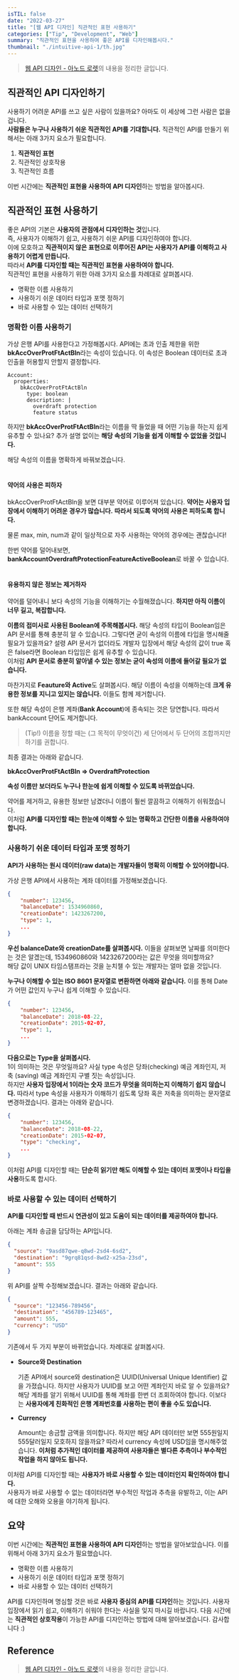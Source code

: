 ```yaml
---
isTIL: false
date: "2022-03-27"
title: "[웹 API 디자인] 직관적인 표현 사용하기"
categories: ["Tip", "Development", "Web"]
summary: "직관적인 표현을 사용하여 좋은 API를 디자인해봅시다."
thumbnail: "./intuitive-api-1/th.jpg"
---
```


> [웹 API 디자인 - 아노드 로렛](http://www.kyobobook.co.kr/product/detailViewKor.laf?mallGb=KOR&ejkGb=KOR&barcode=9788931463224)의 내용을 정리한 글입니다.

## 직관적인 API 디자인하기

사용하기 어려운 API를 쓰고 싶은 사람이 있을까요? 아마도 이 세상에 그런 사람은 없을겁니다.  
**사람들은 누구나 사용하기 쉬운 직관적인 API를 기대합니다.** 직관적인 API를 만들기 위해서는 아래 3가지 요소가 필요합니다.

1. **직관적인 표현**
2. 직관적인 상호작용
3. 직관적인 흐름

이번 시간에는 **직관적인 표현을 사용하여 API 디자인**하는 방법을 알아봅시다.

## 직관적인 표현 사용하기

좋은 API의 기본은 **사용자의 관점에서 디자인하는 것**입니다.  
즉, 사용자가 이해하기 쉽고, 사용하기 쉬운 API를 디자인하여야 합니다.  
이에 모호하고 **직관적이지 않은 표현으로 이루어진 API는 사용자가 API를 이해하고 사용하기 어렵게 만듭니다.**  
따라서 **API를 디자인할 때는 직관적인 표현을 사용하여야 합니다.**  
직관적인 표현을 사용하기 위한 아래 3가지 요소를 차례대로 살펴봅시다.

- 명확한 이름 사용하기
- 사용하기 쉬운 데이터 타입과 포맷 정하기
- 바로 사용할 수 있는 데이터 선택하기

### 명확한 이름 사용하기

가상 은행 API를 사용한다고 가정해봅시다.
API에는 초과 인출 제한을 위한 **bkAccOverProtFtActBln**라는 속성이 있습니다. 이 속성은 Boolean 데이터로 초과 인출을 허용할지 안할지 결정합니다.

```
Account:
  properties:
    bkAccOverProtFtActBln
      type: boolean
      description: |
        overdraft protection
        feature status
```

하지만 **bkAccOverProtFtActBln**라는 이름을 딱 들었을 때 어떤 기능을 하는지 쉽게 유추할 수 있나요? 추가 설명 없이는 **해당 속성의 기능을 쉽게 이해할 수 없었을 것입니다.**

해당 속성의 이름을 명확하게 바꿔보겠습니다.
<br/><br/>

#### **약어의 사용은 피하자**

bkAccOverProtFtActBln을 보면 대부분 약어로 이루어져 있습니다. **약어는 사용자 입장에서 이해하기 어려운 경우가 많습니다.** **따라서 되도록 약어의 사용은 피하도록 합니다.**

물론 max, min, num과 같이 일상적으로 자주 사용하는 약어의 경우에는 괜찮습니다!

한번 약어를 덜어내보면, **bankAccountOverdraftProtectionFeatureActiveBoolean**로 바꿀 수 있습니다.
<br/><br/>

#### **유용하지 않은 정보는 제거하자**

약어를 덜어내니 보다 속성의 기능을 이해하기는 수월해졌습니다. **하지만 아직 이름이 너무 길고, 복잡합니다.**

**이름의 접미사로 사용된 Boolean에 주목해봅시다.** 해당 속성의 타입이 Boolean임은 API 문서를 통해 충분히 알 수 있습니다. 그렇다면 굳이 속성의 이름에 타입을 명시해줄 필요가 있을까요?
설령 API 문서가 없더라도 개발자 입장에서 해당 속성의 값이 true 혹은 false라면 Boolean 타입임은 쉽게 유추할 수 있습니다.  
이처럼 **API 문서로 충분히 알아낼 수 있는 정보는 굳이 속성의 이름에 들어갈 필요가 없습니다.**

마찬가지로 **Feauture와 Active**도 살펴봅시다. 해당 이름이 속성을 이해하는데 **크게 유용한 정보를 지니고 있지는 않습니다.** 이들도 함께 제거합니다.

또한 해당 속성이 은행 계좌(**Bank Account**)에 종속되는 것은 당연합니다. 따라서 bankAccount 단어도 제거합니다.

> (Tip!) 이름을 정할 때는 (그 목적이 무엇이건) 세 단어에서 두 단어의 조합까지만 하기를 권합니다.

최종 결과는 아래와 같습니다.

**bkAccOverProtFtActBln => OverdraftProtection**

**속성 이름만 보더라도 누구나 한눈에 쉽게 이해할 수 있도록 바뀌었습니다.**

약어를 제거하고, 유용한 정보만 남겼더니 이름이 훨씬 깔끔하고 이해하기 쉬워졌습니다.  
이처럼 **API를 디자인할 때는 한눈에 이해할 수 있는 명확하고 간단한 이름을 사용하여야 합니다.**

### 사용하기 쉬운 데이터 타입과 포맷 정하기

**API가 사용하는 원시 데이터(raw data)는 개발자들이 명확히 이해할 수 있어야합니다.**

가상 은행 API에서 사용하는 계좌 데이터를 가정해보겠습니다.

```json
{
    "number": 123456,
    "balanceDate": 1534960860,
    "creationDate": 1423267200,
    "type": 1,
    ...
}
```

**우선 balanceDate와 creationDate를 살펴봅시다.**
이들을 살펴보면 날짜를 의미한다는 것은 알겠는데, 1534960860와 1423267200라는 값은 무엇을 의미할까요?  
해당 값이 UNIX 타임스탬프라는 것을 눈치챌 수 있는 개발자는 얼마 없을 것입니다.

**누구나 이해할 수 있는 ISO 8601 문자열로 변환하면 아래와 같습니다.**
이를 통해 Date가 어떤 값인지 누구나 쉽게 이해할 수 있습니다.

```json
{
    "number": 123456,
    "balanceDate": 2018-08-22,
    "creationDate": 2015-02-07,
    "type": 1,
    ...
}
```

**다음으로는 Type을 살펴봅시다.**  
1이 의미하는 것은 무엇일까요? 사실 type 속성은 당좌(checking) 예금 계좌인지, 저축 (saving) 예금 계좌인지 구별 짓는 속성입니다.  
하지만 **사용자 입장에서 1이라는 숫자 코드가 무엇을 의미하는지 이해하기 쉽지 않습니다.** 따라서 type 속성을 사용자가 이해하기 쉽도록 당좌 혹은 저축을 의미하는 문자열로 변경하겠습니다. 결과는 아래와 같습니다.

```json
{
    "number": 123456,
    "balanceDate": 2018-08-22,
    "creationDate": 2015-02-07,
    "type": "checking",
    ...
}
```

이처럼 API를 디자인할 때는 **단순히 읽기만 해도 이해할 수 있는 데이터 포맷이나 타입을 사용**하도록 합시다.

### 바로 사용할 수 있는 데이터 선택하기

**API를 디자인할 때 반드시 연관성이 있고 도움이 되는 데이터를 제공하여야 합니다.**

아래는 계좌 송금을 담당하는 API입니다.

```json
{
  "source": "9asd87qwe-q8wd-2sd4-6sd2",
  "destination": "9grq81qsd-8wd2-x25a-23sd",
  "amount": 555
}
```

위 API를 살짝 수정해보겠습니다. 결과는 아래와 같습니다.

```json
{
  "source": "123456-789456",
  "destination": "456789-123465",
  "amount": 555,
  "currency": "USD"
}
```

기존에서 두 가지 부분이 바뀌었습니다. 차례대로 살펴봅시다.

- **Source와 Destination**

  기존 API에서 source와 destination은 UUID(Universal Unique Identifier) 값을 가졌습니다. 하지만 사용자가 UUID를 보고 어떤 계좌인지 바로 알 수 있을까요?
  해당 계좌를 알기 위해서 UUID를 통해 계좌를 한번 더 조회하여야 합니다. 이보다는 **사용자에게 친화적인 은행 계좌번호를 사용하는 편이 좋을 수도 있습니다.**

- **Currency**

  Amount는 송금할 금액을 의미합니다. 하지만 해당 API 데이터만 보면 555원일지 555달러일지 모호하지 않을까요?
  따라서 currency 속성에 USD임을 명시해주었습니다. **이처럼 추가적인 데이터를 제공하여 사용자들은 별다른 추측이나 부수적인 작업을 하지 않아도 됩니다.**

이처럼 API를 디자인할 때는 **사용자가 바로 사용할 수 있는 데이터인지 확인하여야 합니다.**  
사용자가 바로 사용할 수 없는 데이터라면 부수적인 작업과 추측을 유발하고, 이는 API에 대한 오해와 오용을 야기하게 됩니다.

## 요약

이번 시간에는 **직관적인 표현을 사용하여 API 디자인**하는 방법을 알아보았습니다.
이를 위해서 아래 3가지 요소가 필요했습니다.

- 명확한 이름 사용하기
- 사용하기 쉬운 데이터 타입과 포맷 정하기
- 바로 사용할 수 있는 데이터 선택하기

API를 디자인하며 명심할 것은 바로 **사용자 중심의 API를 디자인**하는 것입니다. 사용자 입장에서 읽기 쉽고, 이해하기 쉬워야 한다는 사실을 잊지 마시길 바랍니다.
다음 시간에는 **직관적인 상호작용**이 가능한 API를 디자인하는 방법에 대해 알아보겠습니다. 감사합니다 :)

## Reference

> [웹 API 디자인 - 아노드 로렛](http://www.kyobobook.co.kr/product/detailViewKor.laf?mallGb=KOR&ejkGb=KOR&barcode=9788931463224)의 내용을 정리한 글입니다.
